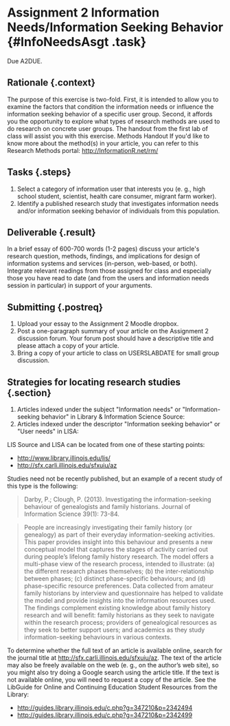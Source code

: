 
# Assignment 2 Information Needs/Information Seeking Behavior {#InfoNeedsAsgt .task}

Due A2DUE.

## Rationale {.context}

The purpose of this exercise is two-fold. First, it is intended to
allow you to examine the factors that condition the information needs
or influence the information seeking behavior of a specific user
group. Second, it affords you the opportunity to explore what types of
research methods are used to do research on concrete user groups. The
handout from the first lab of class will assist you with this
exercise. Methods Handout If you'd like to know more about the
method(s) in your article, you can refer to this Research Methods
portal: <http://InformationR.net/rm/>

## Tasks {.steps}

1. Select a category of information user that interests you (e. g., high
   school student, scientist, health care consumer, migrant farm worker).
2. Identify a published research study that investigates information
   needs and/or information seeking behavior of individuals from this
   population.

## Deliverable {.result}

In a brief essay of 600-700 words (1-2 pages) discuss your article's
research question, methods, findings, and implications for design of
information systems and services (in-person, web-based, or
both). Integrate relevant readings from those assigned for class and
especially those you have read to date (and from the users and information needs
session in particular) in support of your arguments.

## Submitting {.postreq}

1. Upload your essay to the Assignment 2 Moodle dropbox.
2. Post a one-paragraph summary of your article on the Assignment 2
   discussion forum. Your forum post should have a descriptive title and please attach a copy of your article.
3. Bring a copy of your article to class on USERSLABDATE for small group discussion.

## Strategies for locating research studies {.section}

1. Articles indexed under the subject "Information needs" or
   "Information-seeking behavior" in Library & Information Science Source:
2. Articles indexed under the descriptor "Information seeking behavior"
   or "User needs" in LISA:

LIS Source and LISA can be located from one of these starting points:

- <http://www.library.illinois.edu/lis/>
- <http://sfx.carli.illinois.edu/sfxuiu/az>

Studies need not be recently published, but an example of a recent
study of this type is the following:

>Darby, P.; Clough, P. (2013). Investigating the information-seeking
>behaviour of genealogists and family historians.  Journal of
>Information Science 39(1): 73-84.

>People are increasingly investigating their family history (or
>genealogy) as part of their everyday information-seeking
>activities. This paper provides insight into this behaviour and
>presents a new conceptual model that captures the stages of activity
>carried out during people’s lifelong family history research. The
>model offers a multi-phase view of the research process, intended to
>illustrate: (a) the different research phases themselves; (b) the
>inter-relationship between phases; (c) distinct phase-specific
>behaviours; and (d) phase-specific resource preferences. Data
>collected from amateur family historians by interview and
>questionnaire has helped to validate the model and provide insights
>into the information resources used. The findings complement existing
>knowledge about family history research and will benefit: family
>historians as they seek to navigate within the research process;
>providers of genealogical resources as they seek to better support
>users; and academics as they study information-seeking behaviours in
>various contexts.

To determine whether the full text of an article is available online,
search for the journal title at
<http://sfx.carli.illinois.edu/sfxuiu/az>. The text of the article may
also be freely available on the web (e. g., on the author’s web site),
so you might also try doing a Google search using the article title.
If the text is not available online, you will need to request a copy
of the article. See the LibGuide for Online and Continuing Education
Student Resources from the Library:

- <http://guides.library.illinois.edu/c.php?g=347210&p=2342494>
- <http://guides.library.illinois.edu/c.php?g=347210&p=2342499>

